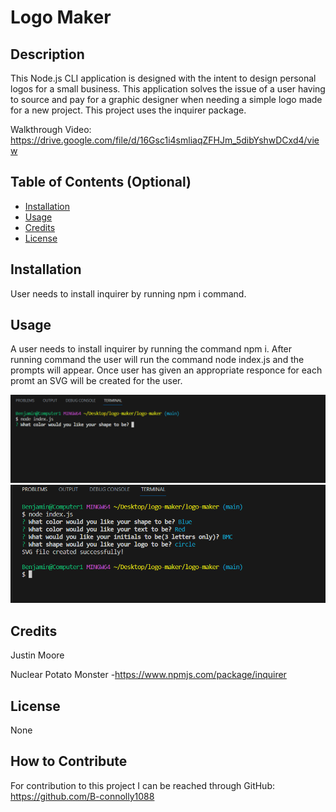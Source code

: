 # Logo Maker

## Description

This Node.js CLI application is designed with the intent to design personal logos for a small business. This application solves the issue of a user having to source and pay for a graphic designer when needing a simple logo made for a new project. This project uses the inquirer package.

Walkthrough Video: https://drive.google.com/file/d/16Gsc1i4smliaqZFHJm_5dibYshwDCxd4/view


## Table of Contents (Optional)

- [Installation](#installation)
- [Usage](#usage)
- [Credits](#credits)
- [License](#license)

## Installation

User needs to install inquirer by running npm i command.

## Usage

A user needs to install inquirer by running the command npm i. After running command the user will run the command node index.js and the prompts will appear. Once user has given an appropriate responce for each promt an SVG will be created for the user.

![AppScreenshot](images/Screenshot%202023-06-21%20171840.png)
![SppScreenshot](images/Screenshot%202023-06-21%20171914.png)


## Credits

Justin Moore 

Nuclear Potato Monster -https://www.npmjs.com/package/inquirer

## License

None

## How to Contribute

For contribution to this project I can be reached through GitHub: https://github.com/B-connolly1088